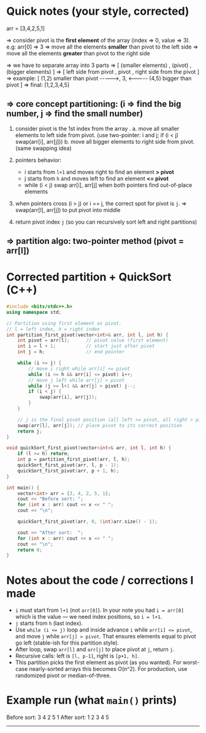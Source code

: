 
# Quick notes (your style, corrected)

arr = [3,4,2,5,1]

=> consider pivot is the **first element** of the array  (index => 0, value => 3). e.g: arr[0] => 3
=> move all the elements **smaller** than pivot to the left side
=> move all the elements **greater** than pivot to the right side

=> we have to separate array into 3 parts =>
[ (smaller elements) , (pivot) , (bigger elements) ]
=> [ left side from pivot , pivot , right side from the pivot ]
=> example: [ (1,2) smaller than pivot ----->, 3, <----- (4,5) bigger than pivot ]
=> final: [1,2,3,4,5]

## => core concept partitioning: (i => find the big number, j => find the small number)

1. consider pivot is the 1st index from the array .
   a. move all smaller elements to left side from pivot. (use two-pointer: i and j; if (i < j) swap(arr[i], arr[j]))
   b. move all bigger elements to right side from pivot. (same swapping idea)

2. pointers behavior:

   * i starts from `l+1` and moves right to find an element **> pivot**
   * j starts from `h` and moves left to find an element **<= pivot**
   * while (i < j) swap arr[i], arr[j] when both pointers find out-of-place elements

3. when pointers cross (i > j) or i == j, the correct spot for pivot is `j`.
   => swap(arr[l], arr[j]) to put pivot into middle

4. return pivot index `j` (so you can recursively sort left and right partitions)

## => partition algo: two-pointer method (pivot = arr[l])

# Corrected partition + QuickSort (C++)

```cpp
#include <bits/stdc++.h>
using namespace std;

// Partition using first element as pivot.
// l = left index, h = right index
int partition_first_pivot(vector<int>& arr, int l, int h) {
    int pivot = arr[l];      // pivot value (first element)
    int i = l + 1;           // start just after pivot
    int j = h;               // end pointer

    while (i <= j) {
        // move i right while arr[i] <= pivot
        while (i <= h && arr[i] <= pivot) i++;
        // move j left while arr[j] > pivot
        while (j >= l+1 && arr[j] > pivot) j--;
        if (i < j) {
            swap(arr[i], arr[j]);
        }
    }

    // j is the final pivot position (all left <= pivot, all right > pivot)
    swap(arr[l], arr[j]); // place pivot to its correct position
    return j;
}

void quickSort_first_pivot(vector<int>& arr, int l, int h) {
    if (l >= h) return;
    int p = partition_first_pivot(arr, l, h);
    quickSort_first_pivot(arr, l, p - 1);
    quickSort_first_pivot(arr, p + 1, h);
}

int main() {
    vector<int> arr = {3, 4, 2, 5, 1};
    cout << "Before sort: ";
    for (int x : arr) cout << x << " ";
    cout << "\n";

    quickSort_first_pivot(arr, 0, (int)arr.size() - 1);

    cout << "After sort:  ";
    for (int x : arr) cout << x << " ";
    cout << "\n";
    return 0;
}
```

# Notes about the code / corrections I made

* `i` must start from `l+1` (not `arr[0]`). In your note you had `i = arr[0]` which is the value — we need index positions, so `i = l+1`.
* `j` starts from `h` (last index).
* Use `while (i <= j)` loop and inside advance `i` while `arr[i] <= pivot`, and move `j` while `arr[j] > pivot`. That ensures elements equal to pivot go left (stable-ish for this partition style).
* After loop, swap `arr[l]` and `arr[j]` to place pivot at `j`, return `j`.
* Recursive calls: left is `[l, p-1]`, right is `[p+1, h]`.
* This partition picks the first element as pivot (as you wanted). For worst-case nearly-sorted arrays this becomes O(n^2). For production, use randomized pivot or median-of-three.

# Example run (what `main()` prints)

Before sort: 3 4 2 5 1
After sort:  1 2 3 4 5

---
